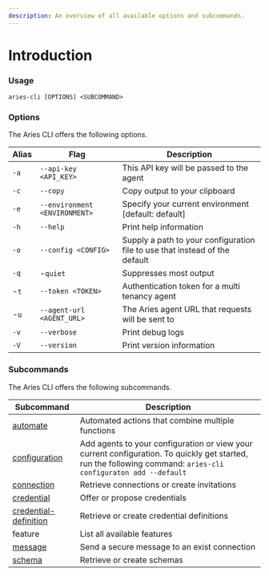 ```yaml
---
description: An overview of all available options and subcommands.
---
```


# Introduction

### Usage

```
aries-cli [OPTIONS] <SUBCOMMAND>
```

### Options

The Aries CLI offers the following options.

| Alias | Flag                          | Description                                                                 |
| ----- | ----------------------------- | --------------------------------------------------------------------------- |
| `-a`  | `--api-key <API_KEY>`         | This API key will be passed to the agent                                    |
| `-c`  | `--copy`                      | Copy output to your clipboard                                               |
| `-e`  | `--environment <ENVIRONMENT>` | Specify your current environment \[default: default]                        |
| `-h`  | `--help`                      | Print help information                                                      |
| `-o`  | `--config <CONFIG>`           | Supply a path to your configuration file to use that instead of the default |
| `-q`  | -`quiet`                      | Suppresses most output                                                      |
| -`t`  | `--token <TOKEN>`             | Authentication token for a multi tenancy agent                              |
| -`u`  | `--agent-url <AGENT_URL>`     | The Aries agent URL that requests will be sent to                           |
| `-v`  | `--verbose`                   | Print debug logs                                                            |
| `-V`  | `--version`                   | Print version information                                                   |

### Subcommands

The Aries CLI offers the following subcommands.

| Subcommand                                         | Description                                                                                                                                                    |
| -------------------------------------------------- | -------------------------------------------------------------------------------------------------------------------------------------------------------------- |
| [automate](broken-reference)                       | Automated actions that combine multiple functions                                                                                                              |
| [configuration](environments.md)                   | Add agents to your configuration or view your current configuration. To quickly get started, run the following command: `aries-cli configuraton add --default` |
| [connection](connections.md)                       | Retrieve connections or create invitations                                                                                                                     |
| [credential](credentials.md)                       | Offer or propose credentials                                                                                                                                   |
| [credential-definition](credential-definitions.md) | Retrieve or create credential definitions                                                                                                                      |
| feature                                            | List all available features                                                                                                                                    |
| [message](messages.md)                             | Send a secure message to an exist connection                                                                                                                   |
| [schema](schemas.md)                               | Retrieve or create schemas                                                                                                                                     |
